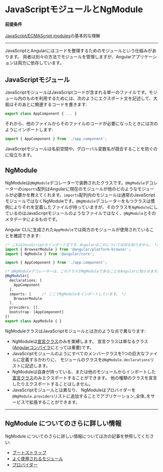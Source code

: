 # JavaScriptモジュールとNgModule

#### 前提条件
[JavaScript/ECMAScript modules](https://hacks.mozilla.org/2015/08/es6-in-depth-modules/)の基本的な理解

<hr>

JavaScriptとAngularにはコードを整理するためのモジュールという仕組みがあります。
両者は別々の方法でモジュールを管理しますが、Angularアプリケーションは両方に依存しています。

## JavaScriptモジュール

JavaScriptモジュールはJavaScriptコードが含まれる単一のファイルです。モジュール内のものを利用するためには、次のようにエクスポート文を記述して、大抵はそのあとに関連するコードを書きます:

```typescript
export class AppComponent { ... }
```

それから、他のファイルからそのファイルのコードが必要になったときには次のようにインポートします:

```typescript
import { AppComponent } from './app.component';
```

JavaScriptモジュールは名前空間や、グローバル変数名が競合することを防ぐのに役立ちます。

## NgModule

<!-- KW-- perMisko: let's discuss. This does not answer the question why it is different. Also, last sentence is confusing.-->
NgModuleは`@NgModule`デコレーターで装飾されたクラスです。`@NgModule`デコレーターの`imports`配列はAngularに現在のモジュールが他のどのようなモジュールが必要かを教えてくれます。`imports`配列内のモジュールは通常のJavaScriptモジュールではなくNgModuleです。`@NgModule`デコレーターをもつクラスは慣例によりそれを定義したファイルが持っていますが、そのクラスを`NgModule`にしているのはJavaScriptモジュールのようなファイルではなく、`@NgModule`とそのメタデータによるものです。

Angular CLIに生成された`AppModule`では両方のモジュールが使用されていることを確認できます:

```typescript
/* これはJavaScriptのインポート文です。Angularはこれについては何も知りません。 */
import { BrowserModule } from '@angular/platform-browser';
import { NgModule } from '@angular/core';

import { AppComponent } from './app.component';

/* @NgModuleデコレーターは、このクラスがNgModuleであることをAngularに知らせます。 */
@NgModule({
  declarations: [
    AppComponent
  ],
  imports: [     /* ここでNgModuleをインポートしています。 */
    BrowserModule
  ],
  providers: [],
  bootstrap: [AppComponent]
})
export class AppModule { }
```


NgModuleクラスはJavaScriptモジュールとは次のような点で異なります:

* NgModuleは[宣言クラス](guide/ngmodule-faq#q-declarable)のみを束縛します。
宣言クラスは単なるクラス([Angularコンパイラ](guide/ngmodule-faq#q-angular-compiler)にとっては重要)です。
* JavaScriptモジュールのようにすべてのメンバークラスを1つの巨大なファイルに定義するかわりに、
モジュールのクラスを`@NgModule.declarations`リストに記述します。
* NgModuleは自身が持っている、または他のモジュールからインポートした[宣言クラス](guide/ngmodule-faq#q-declarable)のみエクスポートすることができます。
他の種類のクラスを宣言したりエクスポートすることはしません。
* JavaScriptモジュールとは異なり、
NgModuleはプロバイダーを`@NgModule.providers`リストに追加することでアプリケーション_全体_をサービスで拡張することができます。

<hr />

## NgModule についてのさらに詳しい情報

NgModule についてのさらに詳しい情報については次の記事を参照してください:
* [ブートストラップ](guide/bootstrapping)
* [よく使用されるモジュール](guide/frequent-ngmodules)
* [プロバイダー](guide/providers)
